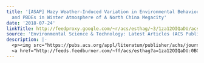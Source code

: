 ```yaml
---
title: '[ASAP] Hazy Weather-Induced Variation in Environmental Behavior of PCDD/Fs
  and PBDEs in Winter Atmosphere of A North China Megacity'
date: '2018-07-24'
linkTitle: http://feedproxy.google.com/~r/acs/esthag/~3/1za12OIQaDU/acs.est.8b02148
source: 'Environmental Science & Technology: Latest Articles (ACS Publications)'
description: |-
  <p><img src="https://pubs.acs.org/appl/literatum/publisher/achs/journals/content/esthag/0/esthag.ahead-of-print/acs.est.8b02148/20180724/images/medium/es-2018-021482_0006.gif" alt="TOC Graphic"/></p><div><cite>Environmental Science & Technology</cite></div><div>DOI: 10.1021/acs.est.8b02148</div><div class="feedflare">
  <a href="http://feeds.feedburner.com/~ff/acs/esthag?a=1za12OIQaDU:0BON2Axmess:yIl2AUoC8zA"><img src="http://feeds.feedburner.com/~ff/acs/esthag?d=yIl2AUoC8zA" border="0"></img></a>
---
```

